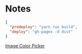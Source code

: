 # Notes

```json
{
  "predeploy": "yarn run build",
  "deploy": "gh-pages -d dist"
}
```

[Image Color Picker](https://imagecolorpicker.com/en)
